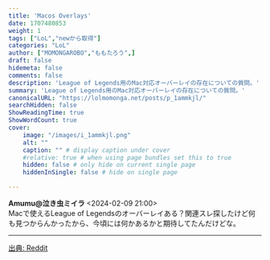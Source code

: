 ```yaml
---
title: 'Macos Overlays'
date: 1707480853
weight: 1
tags: ["LoL","newから取得"]
categories: "LoL"
author: ["MOMONGAROBO","ももたろう",]
draft: false
hidemeta: false
comments: false
description: 'League of Legends用のMac対応オーバーレイの存在についての質問。'
summary: 'League of Legends用のMac対応オーバーレイの存在についての質問。'
canonicalURL: "https://lolmomonga.net/posts/p_1ammkjl/"
searchHidden: false
ShowReadingTime: true
ShowWordCount: true
cover:
    image: "/images/i_1ammkjl.png"
    alt: ""
    caption: "" # display caption under cover
    #relative: true # when using page bundles set this to true
    hidden: false # only hide on current single page
    hiddenInSingle: false # hide on single page

---
```

**Amumu@泣き虫ミイラ** <2024-02-09 21:00>  
Macで使えるLeague of Legendsのオーバーレイある？関連スレ探したけど何も見つからんかったから、今頃には何かあるかと期待してたんだけどな。  

---




[出典: Reddit](https://www.reddit.com//r/leagueoflegends/comments/1ammkjl/macos_overlays/)
